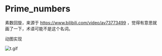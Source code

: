 # Prime_numbers
素数回旋，来源于 https://www.bilibili.com/video/av73773499 ，觉得有意思就画了一下，术语可能不是这个名词。

动图实现

![t.gif](https://raw.githubusercontent.com/wnma3mz/Prime_numbers/master/imgs/t.gif)
